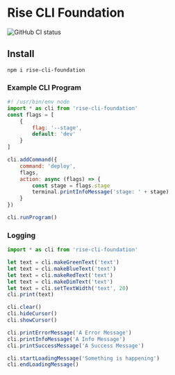 # Rise CLI Foundation

![GitHub CI status](https://github.com/rise-cli/rise-cli-foundation/actions/workflows/test.yml/badge.svg)

## Install

```
npm i rise-cli-foundation
```

### Example CLI Program

```js
#! /usr/bin/env node
import * as cli from 'rise-cli-foundation'
const flags = [
    {
        flag: '--stage',
        default: 'dev'
    }
]

cli.addCommand({
    command: 'deploy',
    flags,
    action: async (flags) => {
        const stage = flags.stage
        terminal.printInfoMessage('stage: ' + stage)
    }
})

cli.runProgram()
```

### Logging

```js
import * as cli from 'rise-cli-foundation'

let text = cli.makeGreenText('text')
let text = cli.makeBlueText('text')
let text = cli.makeRedText('text')
let text = cli.makeDimText('text')
let text = cli.setTextWidth('text', 20)
cli.print(text)

cli.clear()
cli.hideCursor()
cli.showCursor()

cli.printErrorMessage('A Error Message')
cli.printInfoMessage('A Info Message')
cli.printSuccessMessage('A Success Message')

cli.startLoadingMessage('Something is happening')
cli.endLoadingMessage()
```
